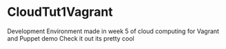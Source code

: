 # CloudTut1Vagrant
Development Environment made in week 5 of cloud computing for Vagrant and Puppet demo
Check it out its pretty cool
